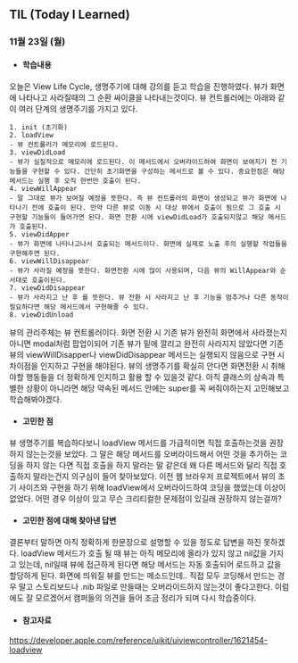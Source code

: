 ## TIL (Today I Learned)

### 11월 23일 (월)

- #### 학습내용
오늘은 View Life Cycle, 생명주기에 대해 강의를 듣고 학습을 진행하였다. 뷰가 화면에 나타나고 사라질때의 그 순환 싸이클을 나타내는것이다. 뷰 컨트롤러에는 아래와 같이 여러 단계의 생명주기를 가지고 있다.

    1. init (초기화)
    2. loadView
    - 뷰 컨트롤러가 메모리에 로드된다.
    3. viewDidLoad
    - 뷰가 실질적으로 메모리에 로드된다. 이 메서드에서 오버라이드하여 화면이 보여지기 전 기능들을 구현할 수 있다. 간단히 초기화면을 구성하는 메서드로 볼 수 있다. 중요한점은 해당 메서드는 실행 후 오직 한번만 호출이 된다.
    4. viewWillAppear
    - 말 그대로 뷰가 보여질 예정을 뜻한다. 즉 뷰 컨트롤러의 화면이 생성되고 뷰가 화면에 나타나기 전에 호출이 된다. 만약 다른 뷰로 이동 시 대상 뷰에서 호출이 됨으로 그 호출 시 구현할 기능들이 들어가면 된다. 화면 전환 시에 viewDidLoad가 호출되지않고 해당 메서드가 호출된다.
    5. viewDidApper
    - 뷰가 화면에 나타나고나서 호출되는 메서드이다. 화면에 실제로 노출 후의 실행할 작업들을 구현해주면 된다.
    6. viewWillDisappear
    - 뷰가 사라질 예정을 뜻한다. 화면전환 시에 많이 사용되며, 다음 뷰의 WillAppear와 순서대로 호출이된다.
    7. viewDidDisappear
    - 뷰가 사라지고 난 후 를 뜻한다. 뷰 전환 시 사라지고 난 후 기능을 멈추거나 다른 동작이 필요하다면 해당 메서드에서 구현해줄 수 있다.
    8. viewDidUnload

  뷰의 관리주체는 뷰 컨트롤러이다. 화면 전환 시 기존 뷰가 완전히 화면에서 사라졌는지 아니면 modal처럼 팝업이되어 기존 뷰가 밑에 깔리고 완전히 사라지지 않았다면 기존 뷰의 viewWillDisapper나 viewDidDisappear 메서드는 실행되지 않음으로 구현 시 차이점을 인지하고 구현을 해야된다. 뷰의 생명주기를 확실히 안다면 화면전환 시 취해야할 행동들을 더 정확하게 인지하고 활용 할 수 있을것 같다. 아직 클래스의 상속과 특별한 상황이 아니라면 해당 약속된 메서드 안에는 super를 꼭 써줘야하는지 고민해보고 학습해봐야겠다.

- #### 고민한 점
뷰 생명주기를 복습하다보니 loadView 메서드를 가급적이면 직접 호출하는것을 권장하지 않는는것을 보았다. 그 말은 해당 메서드를 오버라이드해서 어떤 것을 추가하는 코딩을 하지 않는 다면 직접 호출을 하지 말라는 말 같은데 왜 다른 메서드와 달리 직접 호출하지 말라는건지 의구심이 들어 찾아보았다. 이전 웹 브라우저 프로젝트에서 뷰의 초기 사이즈와 구현을 하기 위해 loadView에서 오버라이드하여 코딩을 했었는데 이상이 없었다. 어떤 경우 이상이 있고 무슨 크리티컬한 문제점이 있길래 권장하지 않는걸까? 

- #### 고민한 점에 대해 찾아낸 답변
결론부터 말하면 아직 정확하게 한문장으로 설명할 수 있을 정도로 답변을 하진 못하겠다. loadView 메서드가 호출 될 때 뷰는 아직 메모리에 올라가 있지 않고 nil값을 가지고 있는데, nil일때 뷰에 접근하게 된다면 해당 메서드는 자동 호출되어 로드하고 값을 할당하게 된다. 화면에 띄워질 뷰를 만드는 메소드인데.. 직접 모두 코딩해서 만드는 경우 말고 스토리보드나 .nib 파일로 만들때는 오버라이드하지 않는것이 좋다고한다. 이럼에도 잘 모르겠어서 캠퍼들의 의견을 들어 조금 정리가 되며 다시 학습중이다.

- #### 참고자료
https://developer.apple.com/reference/uikit/uiviewcontroller/1621454-loadview